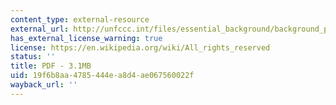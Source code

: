 ```yaml
---
content_type: external-resource
external_url: http://unfccc.int/files/essential_background/background_publications_htmlpdf/application/txt/pub_07_impacts.pdf
has_external_license_warning: true
license: https://en.wikipedia.org/wiki/All_rights_reserved
status: ''
title: PDF - 3.1MB
uid: 19f6b8aa-4785-444e-a8d4-ae067560022f
wayback_url: ''
---
```

